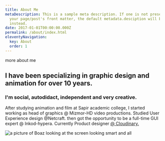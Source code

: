 ```yaml
---
title: About Me
metaDescription: This is a sample meta description. If one is not present in
  your page/post's front matter, the default metadata.desciption will be used
  instead.
date: 2017-01-01T00:00:00.000Z
permalink: /about/index.html
eleventyNavigation:
  key: About
  order: 1
---
```

more about me

## I have been specializing in graphic design and animation for over 10 years.

### I'm social, autodidact, independent and very creative.

After studying animation and film at Sapir academic college, I started working as head of graphics @ Mizmor-HD video productions. Studied User Experience design @Netcraft. then got the opportunity to be a full-time GUI expert @ Inkod-hypera. Currently Product designer [@ Cloudinary.](https://aniboaz.netlify.app/#)

<img src="https://res.cloudinary.com/aniboaz/image/upload/c_scale,f_auto,q_90,w_560/buzy.jpg" alt="a picture of Boaz looking at the screen looking smart and all" class="fancy">